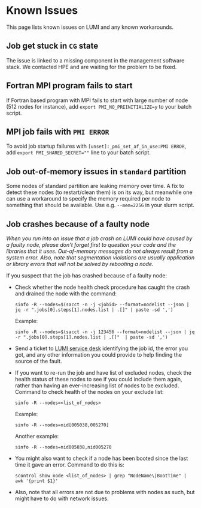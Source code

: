<!-- ---
hide:
  - navigation
--- -->

# Known Issues

This page lists known issues on LUMI and any known workarounds.

## Job get stuck in `CG` state

The issue is linked to a missing component in the management software stack. 
We contacted HPE and are waiting for the problem to be fixed.

## Fortran MPI program fails to start

If Fortran based program with MPI fails to start with large number of node (512 
nodes for instance), add `export PMI_NO_PREINITIALIZE=y` to your batch script.     

## MPI job fails with `PMI ERROR`

To avoid job startup failures with `[unset]:_pmi_set_af_in_use:PMI ERROR`, add 
`export PMI_SHARED_SECRET=""` line to your batch script.

## Job out-of-memory issues in `standard` partition

Some nodes of standard partition are leaking memory over time. A fix to detect these nodes (to restart/clean them) is on its way, but meanwhile one can use a workaround to specify the memory required per node to something that should be available. Use e.g. `--mem=225G` in your slurm script.

## Job crashes because of a faulty node

_When you run into an issue that a job crash on LUMI could have caused by a faulty node, please don't forget first to question your code and the libraries that it uses. Out-of-memory messages do not always result from a system error. Also, note that segmentation violations are usually application or library errors that will not be solved by rebooting a node._

If you suspect that the job has crashed because of a faulty node:

- Check whether the node health check procedure has caught the crash and drained the node with the command:
  ```
  sinfo -R --nodes=$(sacct -n -j <jobid> --format=nodelist --json | jq -r ".jobs[0].steps[1].nodes.list | .[]" | paste -sd ',')
  ```
  Example:
  ```
  sinfo -R --nodes=$(sacct -n -j 123456 --format=nodelist --json | jq -r ".jobs[0].steps[1].nodes.list | .[]"  | paste -sd ',')
  ```

- Send a ticket to [LUMI service desk](https://lumi-supercomputer.eu/user-support/need-help/running/) identifying the job id, the error you got, and any other information you could provide to help finding the source of the fault.

- If you want to re-run the job and have list of excluded nodes, check the health status of these nodes to see if you could include them again, rather than having an ever-increasing list of nodes to be excluded. Command to check health of the nodes on your exclude list:
  ```
  sinfo -R --nodes=<list_of_nodes>
  ```
  Example:
  ```
  sinfo -R --nodes=nid[005038,005270]
  ```
  Another example:
  ```
  sinfo -R --nodes=nid005038,nid005270
  ```

- You might also want to check if a node has been booted since the last time it gave an error. Command to do this is:
  ```
  scontrol show node <list_of_nodes> | grep "NodeName\|BootTime" | awk '{print $1}'
  ```

- Also, note that all errors are not due to problems with nodes as such, but might have to do with network issues.









 

